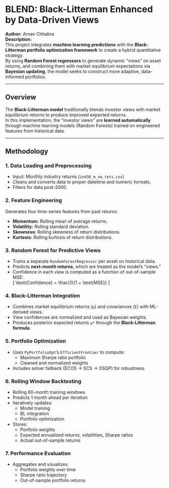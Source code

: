 #  BLEND: Black-Litterman Enhanced by Data-Driven Views

**Author:** Arnav Chhabra  
**Description:**  
This project integrates **machine learning predictions** with the **Black-Litterman portfolio optimization framework** to create a hybrid quantitative strategy.  
By using **Random Forest regressors** to generate dynamic “views” on asset returns, and combining them with market equilibrium expectations via **Bayesian updating**, the model seeks to construct more adaptive, data-informed portfolios.

---

## Overview

The **Black-Litterman model** traditionally blends investor views with market equilibrium returns to produce improved expected returns.  
In this implementation, the “investor views” are **learned automatically** through machine learning models (Random Forests) trained on engineered features from historical data.

---

##  Methodology

### 1. **Data Loading and Preprocessing**
- Input: Monthly industry returns (`ind30_m_vw_rets.csv`)
- Cleans and converts data to proper datetime and numeric formats.
- Filters for data post-2000.

### 2. **Feature Engineering**
Generates four time-series features from past returns:
- **Momentum:** Rolling mean of average returns.
- **Volatility:** Rolling standard deviation.
- **Skewness:** Rolling skewness of return distributions.
- **Kurtosis:** Rolling kurtosis of return distributions.

### 3. **Random Forest for Predictive Views**
- Trains a separate `RandomForestRegressor` per asset on historical data.
- Predicts **next-month returns**, which are treated as the model’s “views.”
- Confidence in each view is computed as a function of out-of-sample MSE:  
  \[
  \text{Confidence} = \frac{1}{1 + \text{MSE}}
  \]

### 4. **Black-Litterman Integration**
- Combines market equilibrium returns (`μ`) and covariances (`Σ`) with ML-derived views.
- View confidences are normalized and used as Bayesian weights.
- Produces posterior expected returns `μ*` through the **Black-Litterman formula**.

### 5. **Portfolio Optimization**
- Uses `PyPortfolioOpt`’s `EfficientFrontier` to compute:
  - Maximum Sharpe ratio portfolio
  - Cleaned and normalized weights
- Includes solver fallback (ECOS → SCS → OSQP) for robustness.

### 6. **Rolling Window Backtesting**
- Rolling 60-month training windows
- Predicts 1 month ahead per iteration
- Iteratively updates:
  - Model training
  - BL integration
  - Portfolio optimization
- Stores:
  - Portfolio weights
  - Expected annualized returns, volatilities, Sharpe ratios
  - Actual out-of-sample returns

### 7. **Performance Evaluation**
- Aggregates and visualizes:
  - Portfolio weights over time
  - Sharpe ratio trajectory
  - Out-of-sample portfolio returns
